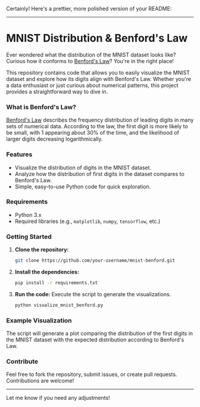Certainly! Here's a prettier, more polished version of your README:

---

# MNIST Distribution & Benford's Law

Ever wondered what the distribution of the MNIST dataset looks like? Curious how it conforms to [Benford's Law](https://en.wikipedia.org/wiki/Benford%27s_law)? You're in the right place!

This repository contains code that allows you to easily visualize the MNIST dataset and explore how its digits align with Benford's Law. Whether you're a data enthusiast or just curious about numerical patterns, this project provides a straightforward way to dive in.

### What is Benford's Law?

[Benford's Law](https://en.wikipedia.org/wiki/Benford%27s_law) describes the frequency distribution of leading digits in many sets of numerical data. According to the law, the first digit is more likely to be small, with 1 appearing about 30% of the time, and the likelihood of larger digits decreasing logarithmically.

### Features

- Visualize the distribution of digits in the MNIST dataset.
- Analyze how the distribution of first digits in the dataset compares to Benford's Law.
- Simple, easy-to-use Python code for quick exploration.

### Requirements

- Python 3.x
- Required libraries (e.g., `matplotlib`, `numpy`, `tensorflow`, etc.)

### Getting Started

1. **Clone the repository:**
   ```bash
   git clone https://github.com/your-username/mnist-benford.git
   ```

2. **Install the dependencies:**
   ```bash
   pip install -r requirements.txt
   ```

3. **Run the code:**
   Execute the script to generate the visualizations.
   ```bash
   python visualize_mnist_benford.py
   ```

### Example Visualization

The script will generate a plot comparing the distribution of the first digits in the MNIST dataset with the expected distribution according to Benford's Law.

### Contribute

Feel free to fork the repository, submit issues, or create pull requests. Contributions are welcome!

---

Let me know if you need any adjustments!
